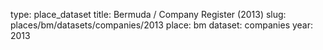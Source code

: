 type: place_dataset
title: Bermuda / Company Register (2013)
slug: places/bm/datasets/companies/2013
place: bm
dataset: companies
year: 2013
